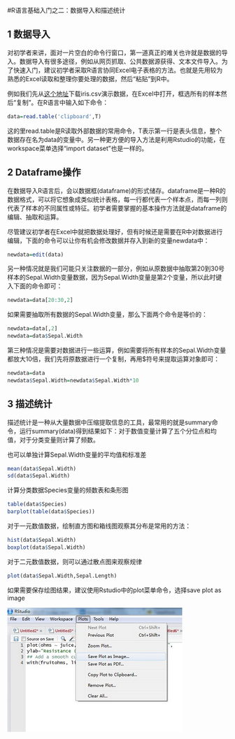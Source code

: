 #R语言基础入门之二：数据导入和描述统计

## 1 数据导入
对初学者来讲，面对一片空白的命令行窗口，第一道真正的难关也许就是数据的导入。数据导入有很多途径，例如从网页抓取、公共数据源获得、文本文件导入。为了快速入门，建议初学者采取R语言协同Excel电子表格的方法。也就是先用较为熟悉的Excel读取和整理你要处理的数据，然后“粘贴”到R中。

例如我们先从[这个地址](../files/iris.csv)下载iris.csv演示数据，在Excel中打开，框选所有的样本然后“复制”。在R语言中输入如下命令：

```r
data=read.table('clipboard',T)
```

这的里read.table是R读取外部数据的常用命令，T表示第一行是表头信息，整个数据存在名为data的变量中。另一种更方便的导入方法是利用Rstudio的功能，在workspace菜单选择“import dataset”也是一样的。


## 2 Dataframe操作
在数据导入R语言后，会以数据框(dataframe)的形式储存。dataframe是一种R的数据格式，可以将它想象成类似统计表格，每一行都代表一个样本点，而每一列则代表了样本的不同属性或特征。初学者需要掌握的基本操作方法就是dataframe的编辑、抽取和运算。

尽管建议初学者在Excel中就把数据处理好，但有时候还是需要在R中对数据进行编辑，下面的命令可以让你有机会修改数据并存入到新的变量newdata中：

```r
newdata=edit(data)
```

另一种情况就是我们可能只关注数据的一部分，例如从原数据中抽取第20到30号样本的Sepal.Width变量数据，因为Sepal.Width变量是第2个变量，所以此时键入下面的命令即可：

```r
newdata=data[20:30,2]
```

如果需要抽取所有数据的Sepal.Width变量，那么下面两个命令是等价的：

```r
newdata=data[,2]
newdata=data$Sepal.Width
```

第三种情况是需要对数据进行一些运算，例如需要将所有样本的Sepal.Width变量都放大10倍，我们先将原数据进行一个复制，再用$符号来提取运算对象即可：

```r
newdata=data
newdata$Sepal.Width=newdata$Sepal.Width*10
```

## 3 描述统计
描述统计是一种从大量数据中压缩提取信息的工具，最常用的就是summary命令，运行summary(data)得到结果如下：对于数值变量计算了五个分位点和均值，对于分类变量则计算了频数。

也可以单独计算Sepal.Width变量的平均值和标准差

```r
mean(data$Sepal.Width)
sd(data$Sepal.Width)
```

计算分类数据Species变量的频数表和条形图

```r
table(data$Species)
barplot(table(data$Species))
```

对于一元数值数据，绘制直方图和箱线图观察其分布是常用的方法：

```r
hist(data$Sepal.Width)
boxplot(data$Sepal.Width)
```

对于二元数值数据，则可以通过散点图来观察规律

```r
plot(data$Sepal.Width,Sepal.Length)
```

如果需要保存绘图结果，建议使用Rstudio中的plot菜单命令，选择save plot as image

![](figure/save_plot.jpg)
